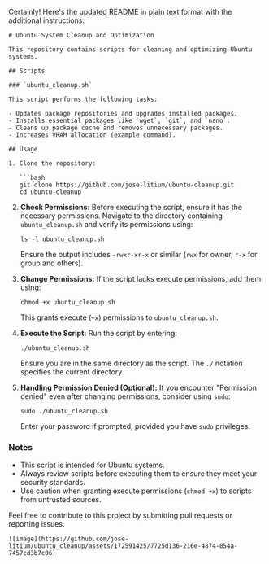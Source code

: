 Certainly! Here's the updated README in plain text format with the additional instructions:

```
# Ubuntu System Cleanup and Optimization

This repository contains scripts for cleaning and optimizing Ubuntu systems.

## Scripts

### `ubuntu_cleanup.sh`

This script performs the following tasks:

- Updates package repositories and upgrades installed packages.
- Installs essential packages like `wget`, `git`, and `nano`.
- Cleans up package cache and removes unnecessary packages.
- Increases VRAM allocation (example command).

## Usage

1. Clone the repository:

   ```bash
   git clone https://github.com/jose-litium/ubuntu-cleanup.git
   cd ubuntu-cleanup
   ```

2. **Check Permissions:**
   Before executing the script, ensure it has the necessary permissions. Navigate to the directory containing `ubuntu_cleanup.sh` and verify its permissions using:
   ```
   ls -l ubuntu_cleanup.sh
   ```
   Ensure the output includes `-rwxr-xr-x` or similar (`rwx` for owner, `r-x` for group and others).

3. **Change Permissions:**
   If the script lacks execute permissions, add them using:
   ```
   chmod +x ubuntu_cleanup.sh
   ```
   This grants execute (`+x`) permissions to `ubuntu_cleanup.sh`.

4. **Execute the Script:**
   Run the script by entering:
   ```
   ./ubuntu_cleanup.sh
   ```
   Ensure you are in the same directory as the script. The `./` notation specifies the current directory.

5. **Handling Permission Denied (Optional):**
   If you encounter "Permission denied" even after changing permissions, consider using `sudo`:
   ```
   sudo ./ubuntu_cleanup.sh
   ```
   Enter your password if prompted, provided you have `sudo` privileges.

### Notes

- This script is intended for Ubuntu systems.
- Always review scripts before executing them to ensure they meet your security standards.
- Use caution when granting execute permissions (`chmod +x`) to scripts from untrusted sources.

Feel free to contribute to this project by submitting pull requests or reporting issues.
```
![image](https://github.com/jose-litium/ubuntu_cleanup/assets/172591425/7725d136-216e-4874-854a-7457cd3b7c06)

